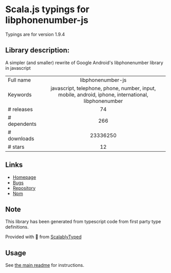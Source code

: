 
# Scala.js typings for libphonenumber-js

Typings are for version 1.9.4

## Library description:
A simpler (and smaller) rewrite of Google Android's libphonenumber library in javascript

|                    |                 |
| ------------------ | :-------------: |
| Full name          | libphonenumber-js |
| Keywords           | javascript, telephone, phone, number, input, mobile, android, iphone, international, libphonenumber |
| # releases         | 74 |
| # dependents       | 266 |
| # downloads        | 23336250 |
| # stars            | 12 |

## Links
- [Homepage](https://gitlab.com/catamphetamine/libphonenumber-js#readme)
- [Bugs](https://gitlab.com/catamphetamine/libphonenumber-js/issues)
- [Repository](https://gitlab.com/catamphetamine/libphonenumber-js)
- [Npm](https://www.npmjs.com/package/libphonenumber-js)
    


## Note
This library has been generated from typescript code from first party type definitions.

Provided with :purple_heart: from [ScalablyTyped](https://github.com/oyvindberg/ScalablyTyped)

## Usage
See [the main readme](../../readme.md) for instructions.



